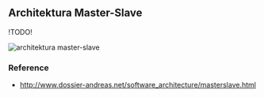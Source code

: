 ## Architektura Master-Slave

!TODO!

![architektura master-slave](https://miro.medium.com/max/542/1*lsK9QntZl2d5oLojwRGXDg.png)

### Reference

* http://www.dossier-andreas.net/software_architecture/masterslave.html